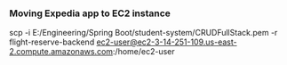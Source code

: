  ### Moving Expedia app to EC2 instance
 scp -i E:/Engineering/Spring Boot/student-system/CRUDFullStack.pem -r flight-reserve-backend ec2-user@ec2-3-14-251-109.us-east-2.compute.amazonaws.com:/home/ec2-user